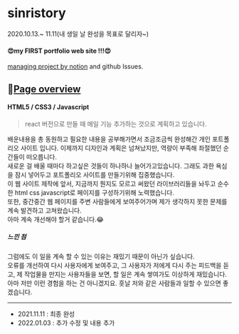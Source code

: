 # sinristory

2020.10.13.~ 11.11(내 생일 날 완성을 목표로 달리자~)

#### 😍my FIRST portfolio web site !!!😍

[managing project by notion](https://sinri0809.notion.site/271eae3ba79f4b418a85a00f5ea45b1f?v=2eea062310c74ca6ba99adf2a8dc6979) and github Issues.

## 📌[Page overview](https://sinri0809.github.io/sinristory/index.html)

#### HTML5 / CSS3 / Javascript

> react 버전으로 만들 때 메일 기능 추가하는 것으로 계획하고 있습니다.

배운내용을 총 동원하고 필요한 내용을 공부해가면서 조금조금씩 완성해간 개인 포트폴리오 사이트 입니다. 이제까지 디자인과 계획은 넘쳐났지만, 역량이 부족해 좌절했던 순간들이 떠오릅니다.  
새로운 걸 배울 때마다 하고싶은 것들이 하나하나 늘어가고있습니다. 그래도 과한 욕심을 잠시 넣어두고 포트폴리오 사이트를 만들기위해 집중했습니다.  
이 웹 사이트 제작에 앞서, 지금까지 뭔지도 모르고 써왔던 라이브러리들을 놔두고 순수한 html css javascript로 페이지를 구성하기위해 노력했습니다.  
또한, 중간중간 웹 페이지를 주변 사람들에게 보여주어가며 제가 생각하지 못한 문제를 계속 발견하고 고쳐왔습니다.  
아마 계속 개선해야 할거 같습니다.😂

##### 느낀 점

그럼에도 이 일을 계속 할 수 있는 이유는 재밌기 때문이 아닌가 싶습니다.  
오류를 개선하여 다시 사용자에게 보여주고, 그 사용자가 저에게 다시 주는 피드백을 듣고, 제 작업물을 만지는 사용자들을 보면, 할 일은 계속 쌓여가도 이상하게 재밌습니다.  
아마 저만 이런 경험을 하는 건 아니겠지요. 훗날 저와 같은 사람들과 일할 수 있으면 좋겠습니다.

---

- 2021.11.11 : 최종 완성
- 2022.01.03 : 추가 수정 및 내용 추가
